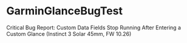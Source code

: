 # GarminGlanceBugTest
Critical Bug Report: Custom Data Fields Stop Running After Entering a Custom Glance (Instinct 3 Solar 45mm, FW 10.26)
